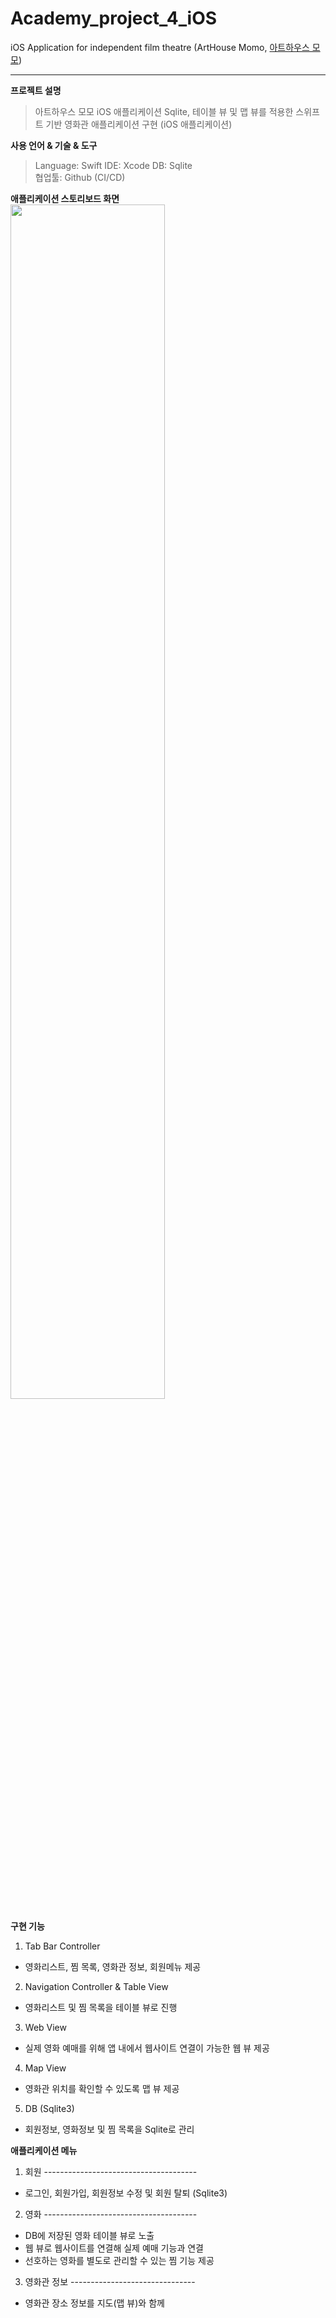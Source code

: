 # Academy_project_4_iOS
iOS Application for independent film theatre (ArtHouse Momo, [아트하우스 모모](https://www.arthousemomo.co.kr/))

*****  

**프로젝트 설명**
> 아트하우스 모모 iOS 애플리케이션
Sqlite, 테이블 뷰 및 맵 뷰를 적용한 스위프트 기반 영화관 애플리케이션 구현 (iOS 애플리케이션) 

**사용 언어 & 기술 & 도구**
> Language: Swift
> IDE: Xcode 
> DB: Sqlite  
> 협업툴: Github (CI/CD)

**애플리케이션 스토리보드 화면**  
<img width="70%" src="https://user-images.githubusercontent.com/72402916/141800974-ea292105-ce23-45b8-be7e-d51ae0e7239e.PNG"/>

**구현 기능**
1. Tab Bar Controller 
- 영화리스트, 찜 목록, 영화관 정보, 회원메뉴 제공  
2. Navigation Controller & Table View
- 영화리스트 및 찜 목록을 테이블 뷰로 진행  
3. Web View
- 실제 영화 예매를 위해 앱 내에서 웹사이트 연결이 가능한 웹 뷰 제공  
4. Map View
- 영화관 위치를 확인할 수 있도록 맵 뷰 제공  
5. DB (Sqlite3)
- 회원정보, 영화정보 및 찜 목록을 Sqlite로 관리  

**애플리케이션 메뉴**
1. 회원 -------------------------------------- 
- 로그인, 회원가입, 회원정보 수정 및 회원 탈퇴 (Sqlite3)  

2. 영화 --------------------------------------
- DB에 저장된 영화 테이블 뷰로 노출
- 웹 뷰로 웹사이트를 연결해 실제 예매 기능과 연결
- 선호하는 영화를 별도로 관리할 수 있는 찜 기능 제공  

3. 영화관 정보 -------------------------------
- 영화관 장소 정보를 지도(맵 뷰)와 함께 
